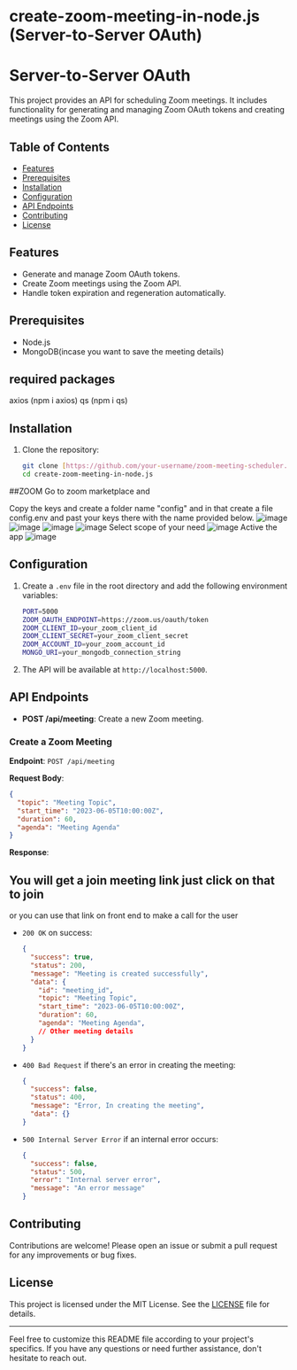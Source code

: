 # create-zoom-meeting-in-node.js (Server-to-Server OAuth)

# Server-to-Server OAuth

This project provides an API for scheduling Zoom meetings. It includes functionality for generating and managing Zoom OAuth tokens and creating meetings using the Zoom API.

## Table of Contents
- [Features](#features)
- [Prerequisites](#prerequisites)
- [Installation](#installation)
- [Configuration](#configuration)
- [API Endpoints](#api-endpoints)
- [Contributing](#contributing)
- [License](#license)

## Features
- Generate and manage Zoom OAuth tokens.
- Create Zoom meetings using the Zoom API.
- Handle token expiration and regeneration automatically.

## Prerequisites
- Node.js
- MongoDB(incase you want to save the meeting details)

## required packages
axios (npm i axios) 
qs  (npm i qs)

## Installation
1. Clone the repository:
   ```bash
   git clone [https://github.com/your-username/zoom-meeting-scheduler.git](https://github.com/ummartoor/create-zoom-meeting-in-node.js.git)
   cd create-zoom-meeting-in-node.js
   ```
##ZOOM 
Go to zoom marketplace and 

Copy the keys and create a folder name "config" and in that create a file config.env and past your keys there with the name provided below.
![image](https://github.com/ummartoor/create-zoom-meeting-in-node.js/assets/35453489/c816f9ed-91b5-49a7-bd35-d19413c70406)
![image](https://github.com/ummartoor/create-zoom-meeting-in-node.js/assets/35453489/4546430a-01dd-4ce2-b693-c8cd22affae6)
![image](https://github.com/ummartoor/create-zoom-meeting-in-node.js/assets/35453489/4d0203c6-2b2f-472f-bb79-7c2774d96d59)
![image](https://github.com/ummartoor/create-zoom-meeting-in-node.js/assets/35453489/82875187-6796-4920-bfd0-568c7c6dd43f)
Select scope of your need
![image](https://github.com/ummartoor/create-zoom-meeting-in-node.js/assets/35453489/bfbff3e9-7c2e-43fc-8871-9757dbcdfc4e)
Active the app
![image](https://github.com/ummartoor/create-zoom-meeting-in-node.js/assets/35453489/c193093c-fd5a-46cc-b0c4-7d9df0f1d1ac)


## Configuration
1. Create a `.env` file in the root directory and add the following environment variables:
   ```bash
   PORT=5000
   ZOOM_OAUTH_ENDPOINT=https://zoom.us/oauth/token
   ZOOM_CLIENT_ID=your_zoom_client_id
   ZOOM_CLIENT_SECRET=your_zoom_client_secret
   ZOOM_ACCOUNT_ID=your_zoom_account_id
   MONGO_URI=your_mongodb_connection_string
   ```


2. The API will be available at `http://localhost:5000`.

## API Endpoints
- **POST /api/meeting**: Create a new Zoom meeting.

### Create a Zoom Meeting
**Endpoint**: `POST /api/meeting`

**Request Body**:
```json
{
  "topic": "Meeting Topic",
  "start_time": "2023-06-05T10:00:00Z",
  "duration": 60,
  "agenda": "Meeting Agenda"
}
```

**Response**:
## You will get a join meeting link just click on that to join
or you can use that link on front end to make a call for the user
- `200 OK` on success:
  ```json
  {
    "success": true,
    "status": 200,
    "message": "Meeting is created successfully",
    "data": {
      "id": "meeting_id",
      "topic": "Meeting Topic",
      "start_time": "2023-06-05T10:00:00Z",
      "duration": 60,
      "agenda": "Meeting Agenda",
      // Other meeting details
    }
  }
  
  ```
- `400 Bad Request` if there's an error in creating the meeting:
  ```json
  {
    "success": false,
    "status": 400,
    "message": "Error, In creating the meeting",
    "data": {}
  }
  ```
- `500 Internal Server Error` if an internal error occurs:
  ```json
  {
    "success": false,
    "status": 500,
    "error": "Internal server error",
    "message": "An error message"
  }
  ```

## Contributing
Contributions are welcome! Please open an issue or submit a pull request for any improvements or bug fixes.

## License
This project is licensed under the MIT License. See the [LICENSE](LICENSE) file for details.

---

Feel free to customize this README file according to your project's specifics. If you have any questions or need further assistance, don't hesitate to reach out.
